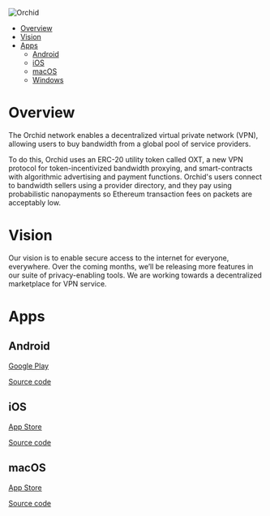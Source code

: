 ![](app-shared/assets/images/3.0x/name_logo.png "Orchid")

- [Overview](#overview)
- [Vision](#vision)
- [Apps](#apps)
	- [Android](#app-android)
	- [iOS](#app-ios)
	- [macOS](#app-macos)
	- [Windows](#app-windows)


Overview
========
The Orchid network enables a decentralized virtual private network (VPN),
allowing users to buy bandwidth from a global pool of service providers.

To do this, Orchid uses an ERC-20 utility token called OXT, a new VPN protocol
for token-incentivized bandwidth proxying, and smart-contracts with algorithmic
advertising and payment functions. Orchid's users connect to bandwidth sellers
using a provider directory, and they pay using probabilistic nanopayments so
Ethereum transaction fees on packets are acceptably low.

Vision
======
Our vision is to enable secure access to the internet for everyone, everywhere.
Over the coming months, we’ll be releasing more features in our suite of
privacy-enabling tools. We are working towards a decentralized marketplace for
VPN service.

Apps
======

## Android <a name="app-android"></a>
[Google Play](https://play.google.com/store/apps/details?id=net.orchid.Orchid&hl=en_US)

[Source code](app-android)

## iOS <a name="app-ios"></a>
[App Store](https://apps.apple.com/us/app/id1474884867)

[Source code](app-ios)

## macOS <a name="app-macos"></a>
[App Store](https://apps.apple.com/us/app/orchid-secure-networking/id1474884867)

[Source code](app-macos)